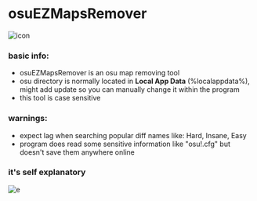# osuEZMapsRemover
![icon](https://i.imgur.com/0UKW0ul.png)
### basic info:
- osuEZMapsRemover is an osu map removing tool
- osu directory is normally located in **Local App Data** (%localappdata%), might add update so you can manually change it within the program
- this tool is case sensitive
### warnings:
- expect lag when searching popular diff names like: Hard, Insane, Easy
- program does read some sensitive information like "osu!.cfg" but doesn't save them anywhere online
### it's self explanatory
![e](https://i.imgur.com/KEN3FiQ.png)
